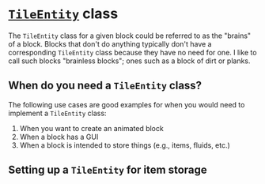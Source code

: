 # [`TileEntity`](https://mcforge.readthedocs.io/en/1.16.x/tileentities/tileentity/) class

The `TileEntity` class for a given block could be referred to as the "brains" of a block. Blocks that don't do
anything typically don't have a corresponding `TileEntity` class because they have no need for one. I like to call
such blocks "brainless blocks"; ones such as a block of dirt or planks.

## When do you need a `TileEntity` class?
The following use cases are good examples for when you would need to implement a `TileEntity` class:
1. When you want to create an animated block
2. When a block has a GUI
3. When a block is intended to store things (e.g., items, fluids, etc.)

## Setting up a `TileEntity` for item storage


